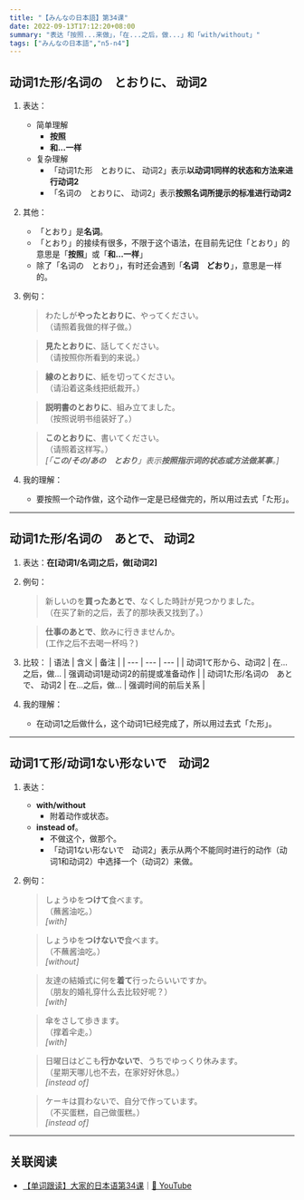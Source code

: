 ```yaml
---
title: "【みんなの日本語】第34课"
date: 2022-09-13T17:12:20+08:00
summary: "表达「按照...来做」，「在...之后，做...」和「with/without」"
tags: ["みんなの日本語","n5-n4"]
---
```


## 动词1た形/名词の　とおりに、 动词2
1. 表达：
    - 简单理解
        - **按照**
        - **和...一样**
    - 复杂理解
        - 「动词1た形　とおりに、 动词2」表示**以动词1同样的状态和方法来进行动词2**
        - 「名词の　とおりに、 动词2」表示**按照名词所提示的标准进行动词2**
2. 其他：
    - 「とおり」是**名词**。
    - 「とおり」的接续有很多，不限于这个语法，在目前先记住「とおり」的意思是「**按照**」或「**和...一样**」
    - 除了「名词の　とおり」，有时还会遇到「**名词　どおり**」，意思是一样的。
3. 例句：   
    > わたしが**やったとおりに**、やってください。  
     （请照着我做的样子做。）

    > **見たとおりに**、話してください。  
     （请按照你所看到的来说。）

    > **線のとおりに**、紙を切ってください。  
     （请沿着这条线把纸裁开。）

    > **説明書のとおりに**、組み立てました。  
     （按照说明书组装好了。）

    > **このとおりに**、書いてください。  
     （请照着这样写。）  
      *[「**この/その/あの　とおり**」表示**按照指示词的状态或方法做某事**。]*
4. 我的理解：
    - 要按照一个动作做，这个动作一定是已经做完的，所以用过去式「た形」。

---
## 动词1た形/名词の　あとで、 动词2
1. 表达：**在[动词1/名词]之后，做[动词2]**
2. 例句：
    > 新しいのを**買ったあとで**、なくした時計が見つかりました。  
     （在买了新的之后，丢了的那块表又找到了。）

    > **仕事のあとで**、飲みに行きませんか。  
      (工作之后不去喝一杯吗？)
3. 比较：
    | 语法 | 含义 | 备注 |
    | --- | --- | --- |
    | 动词1て形から、动词2 | 在...之后，做... | 强调动词1是动词2的前提或准备动作 |
    | 动词1た形/名词の　あとで、 动词2 | 在...之后，做... | 强调时间的前后关系 |
4. 我的理解：
    - 在动词1之后做什么，这个动词1已经完成了，所以用过去式「た形」。

---
## 动词1て形/动词1ない形ないで　动词2
1. 表达：
    - **with/without**
        - 附着动作或状态。
    - **instead of**。
        - 不做这个，做那个。
        - 「动词1ない形ないで　动词2」表示从两个不能同时进行的动作（动词1和动词2）中选择一个（动词2）来做。
2. 例句：
    > しょうゆを**つけて**食べます。  
     （蘸酱油吃。）  
      *[with]*

    > しょうゆを**つけないで**食べます。  
     （不蘸酱油吃。）  
      *[without]*
    
    > 友達の結婚式に何を**着て**行ったらいいですか。  
     （朋友的婚礼穿什么去比较好呢？）  
      *[with]*
      
    > 傘をさして歩きます。  
     （撑着伞走。）  
      *[with]*

    > 日曜日はどこも**行かないで**、うちでゆっくり休みます。  
     （星期天哪儿也不去，在家好好休息。）  
      *[instead of]*

    > ケーキは買わないで、自分で作っています。  
     （不买蛋糕，自己做蛋糕。）  
      *[instead of]*

---
## 关联阅读
- [【单词跟读】大家的日本语第34课](https://www.bilibili.com/video/BV1G34y1e7RA?p=34)｜[🔗 YouTube](https://youtu.be/NyLwsdMhBtk)